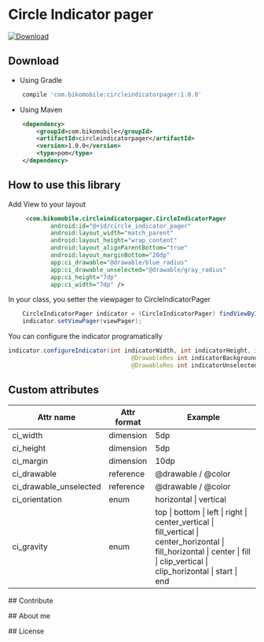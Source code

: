 Circle Indicator pager
=======
[ ![Download](https://api.bintray.com/packages/javiergm/maven/CircleIndicatorPager/images/download.svg) ](https://bintray.com/javiergm/maven/CircleIndicatorPager/_latestVersion)

## Download
- Using Gradle

```groovy
    compile 'com.bikomobile:circleindicatorpager:1.0.0'
```

- Using Maven

```xml
    <dependency>
        <groupId>com.bikomobile</groupId>
        <artifactId>circleindicatorpager</artifactId>
        <version>1.0.0</version>
        <type>pom</type>
    </dependency>
```


## How to use this library

Add View to your layout

```xml
	 <com.bikomobile.circleindicatorpager.CircleIndicatorPager
            android:id="@+id/circle_indicator_pager"
            android:layout_width="match_parent"
            android:layout_height="wrap_content"
            android:layout_alignParentBottom="true"
            android:layout_marginBottom="28dp"
            app:ci_drawable="@drawable/blue_radius"
            app:ci_drawable_unselected="@drawable/gray_radius"
            app:ci_height="7dp"
            app:ci_width="7dp" />
```

In your class, you setter the viewpager to CircleIndicatorPager

```java
	CircleIndicatorPager indicator = (CircleIndicatorPager) findViewById(R.id.circle_indicator_pager);
	indicator.setViewPager(viewPager);
```

You can configure the indicator programatically

```java
indicator.configureIndicator(int indicatorWidth, int indicatorHeight, int indicatorMargin,
                                   @DrawableRes int indicatorBackgroundId,
                                   @DrawableRes int indicatorUnselectedBackgroundId)
```
## Custom attributes


| Attr name | Attr format | Example |
|---|---|---|
| ci_width | dimension | 5dp |
| ci_height | dimension | 5dp |
| ci_margin | dimension | 10dp |
| ci_drawable | reference | @drawable / @color |
| ci_drawable\_unselected | reference | @drawable / @color |
| ci_orientation | enum | horizontal \| vertical |
| ci_gravity | enum | top \| bottom \| left \| right \| center\_vertical \| fill\_vertical \| center\_horizontal \| fill\_horizontal \| center \| fill \| clip\_vertical \| clip\_horizontal \| start \| end |

## Contribute


## About me


## License

